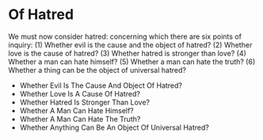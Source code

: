 # Of Hatred

We must now consider hatred: concerning which there are six points of inquiry:
(1) Whether evil is the cause and the object of hatred?
(2) Whether love is the cause of hatred?
(3) Whether hatred is stronger than love?
(4) Whether a man can hate himself?
(5) Whether a man can hate the truth?
(6) Whether a thing can be the object of universal hatred?

* Whether Evil Is The Cause And Object Of Hatred?
* Whether Love Is A Cause Of Hatred?
* Whether Hatred Is Stronger Than Love?
* Whether A Man Can Hate Himself?
* Whether A Man Can Hate The Truth?
* Whether Anything Can Be An Object Of Universal Hatred?